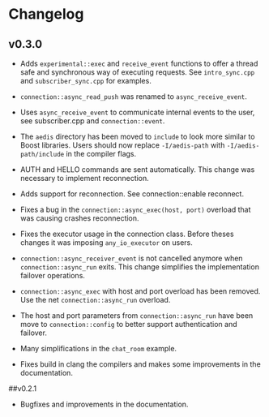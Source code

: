 # Changelog

## v0.3.0

* Adds `experimental::exec` and `receive_event`
  functions to offer a thread safe and synchronous way of executing
  requests. See `intro_sync.cpp` and `subscriber_sync.cpp` for
  examples.

* `connection::async_read_push` was renamed to `async_receive_event`.

* Uses `async_receive_event` to communicate internal events to the
  user, see subscriber.cpp and `connection::event`.

* The `aedis` directory has been moved to `include` to look more
  similar to Boost libraries. Users should now replace `-I/aedis-path`
  with `-I/aedis-path/include` in the compiler flags.

* AUTH and HELLO commands are sent automatically. This change was
  necessary to implement reconnection.

* Adds support for reconnection. See connection::enable reconnect.

* Fixes a bug in the `connection::async_exec(host, port)` overload
  that was causing crashes reconnection.

* Fixes the executor usage in the connection class. Before theses
  changes it was imposing `any_io_executor` on users.

* `connection::async_receiver_event` is not cancelled anymore when
  `connection::async_run` exits. This change simplifies the
  implementation failover operations.

* `connection::async_exec` with host and port overload has been
  removed. Use the net `connection::async_run` overload.

* The host and port parameters from `connection::async_run` have been
  move to `connection::config` to better support authentication and
  failover.

* Many simplifications in the `chat_room` example.

* Fixes build in clang the compilers and makes some improvements in
  the documentation.

##v0.2.1

* Bugfixes and improvements in the documentation.
